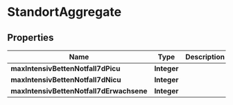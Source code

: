 

# StandortAggregate


## Properties

| Name | Type | Description | Notes |
|------------ | ------------- | ------------- | -------------|
|**maxIntensivBettenNotfall7dPicu** | **Integer** |  |  [optional] |
|**maxIntensivBettenNotfall7dNicu** | **Integer** |  |  [optional] |
|**maxIntensivBettenNotfall7dErwachsene** | **Integer** |  |  [optional] |



